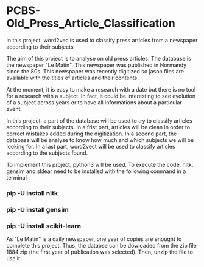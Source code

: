 # PCBS-Old_Press_Article_Classification
In this project, word2vec is used to classify press articles from a newspaper according to their subjects

The aim of this project is to analyse on old press articles. The database is the newspaper "Le Matin". This newspaper was published in Normandy since the 80s. This newspaper was recently digitized so jason files are available with the titles of articles and their contents. 

At the moment, it is easy to make a research with a date but there is no tool for a research with a subject. In fact, it could be interesting to see evolution of a subject across years or to have all informations about a particular event.

In this project, a part of the database will be used to try to classify articles according to their subjects. In a frist part, articles will be clean in order to correct mistakes added during the digitization. In a second part, the database will be analyse to know how much and which subjects we will be looking for. In a last part, word2vect will be used to classify articles according to the subjects found. 

To implement this project, python3 will be used. To execute the code, nltk, gensim and sklear need to be installed with the following command in a terminal :
### pip -U install nltk
### pip -U install gensim
### pip -U install scikit-learn

As "Le Matin" is a daily newspaper, one year of copies are enought to complete this project. Thus, the databse can be dowloaded from the zip file 1884.zip (the first year of publication was selected). Then, unzip the file to use it.
